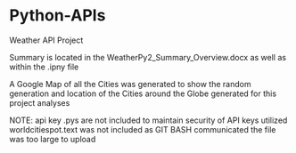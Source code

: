 # Python-APIs
Weather API Project

Summary is located in the WeatherPy2_Summary_Overview.docx as well as within the .ipny file

A Google Map of all the Cities was generated to show the random generation and location of the Cities around the Globe generated for this project analyses

NOTE:
api key .pys are not included to maintain security of API keys utilized
worldcitiespot.text was not included as GIT BASH communicated the file was too large to upload


